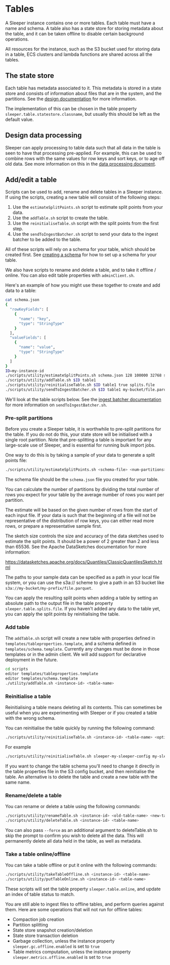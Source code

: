 Tables
======

A Sleeper instance contains one or more tables. Each table must have a name and schema. A table also has a state store
for storing metadata about the table, and it can be taken offline to disable certain background operations.

All resources for the instance, such as the S3 bucket used for storing data in a table, ECS clusters and lambda
functions are shared across all the tables.

## The state store

Each table has metadata associated to it. This metadata is stored in a state store and consists of information about
files that are in the system, and the partitions. See the [design documentation](../design.md#State_store) for more
information.

The implementation of this can be chosen in the table property `sleeper.table.statestore.classname`, but usually this
should be left as the default value.

## Design data processing

Sleeper can apply processing to table data such that all data in the table is seen to have that processing pre-applied.
For example, this can be used to combine rows with the same values for row keys and sort keys, or to age off old data.
See more information on this in the [data processing document](data-processing.md).

## Add/edit a table

Scripts can be used to add, rename and delete tables in a Sleeper instance. If using the scripts, creating a new table
will consist of the following steps:

1. Use the `estimateSplitPoints.sh` script to estimate split points from your data.
2. Use the `addTable.sh` script to create the table.
3. Use the `reinitialiseTable.sh` script with the split points from the first step.
4. Use the `sendToIngestBatcher.sh` script to send your data to the ingest batcher to be added to the table.

All of these scripts will rely on a schema for your table, which should be created first.
See [creating a schema](schema.md) for how to set up a schema for your table.

We also have scripts to rename and delete a table, and to take it offline / online. You can also edit table properties
with `adminClient.sh`.

Here's an example of how you might use these together to create and add data to a table:

```bash
cat schema.json
{
  "rowKeyFields": [
    {
      "name": "key",
      "type": "StringType"
    }
  ],
  "valueFields": [
    {
      "name": "value",
      "type": "StringType"
    }
  ]
}
ID=my-instance-id
./scripts/utility/estimateSplitPoints.sh schema.json 128 100000 32768 splits.file s3a://my-bucket/file.parquet
./scripts/utility/addTable.sh $ID table1
./scripts/utility/reinitialiseTable.sh $ID table1 true splits.file
./scripts/utility/sendToIngestBatcher.sh $ID table1 my-bucket/file.parquet
```

We'll look at the table scripts below. See the [ingest batcher documentation](ingest-batcher.md) for more information on
`sendToIngestBatcher.sh`.

### Pre-split partitions

Before you create a Sleeper table, it is worthwhile to pre-split partitions for the table. If you do not do this, your
state store will be initialised with a single root partition. Note that pre-splitting a table is important for any
large-scale use of Sleeper, and is essential for running bulk import jobs.

One way to do this is by taking a sample of your data to generate a split points file:

```bash
./scripts/utility/estimateSplitPoints.sh <schema-file> <num-partitions> <read-max-rows-per-file> <sketch-size> <output-split-points-file> <parquet-paths-as-separate-args>
```

The schema file should be the `schema.json` file you created for your table.

You can calculate the number of partitions by dividing the total number of rows you expect for your table by the average
number of rows you want per partition.

The estimate will be based on the given number of rows from the start of each input file. If your data is such that
the beginning of a file will not be representative of the distribution of row keys, you can either read more rows,
or prepare a representative sample first.

The sketch size controls the size and accuracy of the data sketches used to estimate the split points. It should be a
power of 2 greater than 2 and less than 65536. See the Apache DataSketches documentation for more information:

https://datasketches.apache.org/docs/Quantiles/ClassicQuantilesSketch.html

The paths to your sample data can be specified as a path in your local file system, or you can use the s3a:// scheme to
give a path in an S3 bucket like `s3a://my-bucket/my-prefix/file.parquet`.

You can apply the resulting split points when adding a table by setting an absolute path to the output file in the
table property `sleeper.table.splits.file`. If you haven't added any data to the table yet, you can apply the split
points by reinitialising the table.

### Add table

The `addTable.sh` script will create a new table with properties defined in `templates/tableproperties.template`, and a
schema defined in `templates/schema.template`. Currently any changes must be done in those templates or in the admin
client. We will add support for declarative deployment in the future.

```bash
cd scripts
editor templates/tableproperties.template
editor templates/schema.template
./utility/addTable.sh <instance-id> <table-name>
```

### Reinitialise a table

Reinitialising a table means deleting all its contents. This can sometimes be useful when you are experimenting
with Sleeper or if you created a table with the wrong schema.

You can reinitialise the table quickly by running the following command:

```bash
./scripts/utility/reinitialiseTable.sh <instance-id> <table-name> <optional-delete-partitions-true-or-false> <optional-split-points-file-location> <optional-split-points-file-base64-encoded-true-or-false>
```

For example

```bash
./scripts/utility/reinitialiseTable.sh sleeper-my-sleeper-config my-sleeper-table true /tmp/split-points.txt false
```

If you want to change the table schema you'll need to change it directly in the table properties file in the S3 config
bucket, and then reinitialise the table. An alternative is to delete the table and create a new table with the same
name.

### Rename/delete a table

You can rename or delete a table using the following commands:

```bash
./scripts/utility/renameTable.sh <instance-id> <old-table-name> <new-table-name>
./scripts/utility/deleteTable.sh <instance-id> <table-name>
```

You can also pass `--force` as an additional argument to deleteTable.sh to skip the prompt to confirm you wish to delete
all the data. This will permanently delete all data held in the table, as well as metadata.

### Take a table online/offline

You can take a table offline or put it online with the following commands:

```bash
./scripts/utility/takeTableOffline.sh <instance-id> <table-name>
./scripts/utility/putTableOnline.sh <instance-id> <table-name>
```

These scripts will set the table property `sleeper.table.online`, and update an index of table status to match.

You are still able to ingest files to offline tables, and perform queries against them. Here are some operations that
will not run for offline tables:

- Compaction job creation
- Partition splitting
- State store snapshot creation/deletion
- State store transaction deletion
- Garbage collection, unless the instance property `sleeper.gc.offline.enabled` is set to `true`
- Table metrics computation, unless the instance property `sleeper.metrics.offline.enabled` is set to `true`

